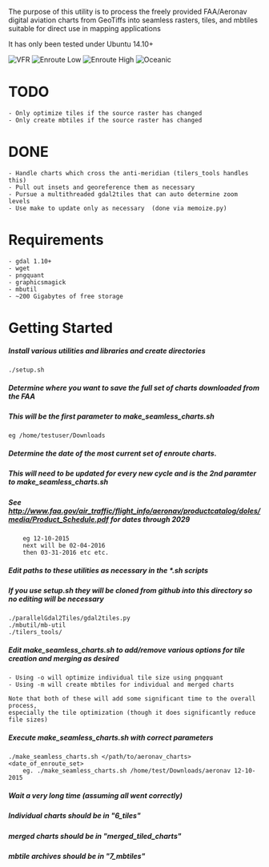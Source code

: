 The purpose of this utility is to process the freely provided FAA/Aeronav
digital aviation charts from GeoTiffs into seamless rasters, tiles, and mbtiles suitable for
direct use in mapping applications

It has only been tested under Ubuntu 14.10+

![VFR](https://raw.github.com/jlmcgraw/aviationCharts/master/Screenshots/VFR.png)
![Enroute Low](https://raw.github.com/jlmcgraw/aviationCharts/master/Screenshots/IFR_Low.png)
![Enroute High](https://raw.github.com/jlmcgraw/aviationCharts/master/Screenshots/IFR_High.png)
![Oceanic](https://raw.github.com/jlmcgraw/aviationCharts/master/Screenshots/Oceanic.png)

# TODO
    - Only optimize tiles if the source raster has changed
    - Only create mbtiles if the source raster has changed
    
# DONE
    - Handle charts which cross the anti-meridian (tilers_tools handles this)
    - Pull out insets and georeference them as necessary
    - Pursue a multithreaded gdal2tiles that can auto determine zoom levels
    - Use make to update only as necessary  (done via memoize.py)
        
# Requirements
    - gdal 1.10+
    - wget
    - pngquant 
    - graphicsmagick 
    - mbutil 
    - ~200 Gigabytes of free storage
    
# Getting Started
##### Install various utilities and libraries and create directories
```
./setup.sh
```
##### Determine where you want to save the full set of charts downloaded from the FAA
##### This will be the first parameter to make_seamless_charts.sh
    eg /home/testuser/Downloads
    
##### Determine the date of the most current set of enroute charts.  
##### This will need to be updated for every new cycle and is the 2nd paramter to make_seamless_charts.sh
##### See http://www.faa.gov/air_traffic/flight_info/aeronav/productcatalog/doles/media/Product_Schedule.pdf for dates through 2029
```
    eg 12-10-2015
    next will be 02-04-2016
    then 03-31-2016 etc etc.
```
##### Edit paths to these utilities as necessary in the *.sh scripts
##### If you use setup.sh they will be cloned from github into this directory so no editing will be necessary
```
./parallelGdal2Tiles/gdal2tiles.py
./mbutil/mb-util
./tilers_tools/
```
##### Edit make_seamless_charts.sh to add/remove various options for tile creation and merging as desired
    - Using -o will optimize individual tile size using pngquant
    - Using -m will create mbtiles for individual and merged charts
    
    Note that both of these will add some significant time to the overall process,
    especially the tile optimization (though it does significantly reduce file sizes)

##### Execute make_seamless_charts.sh with correct parameters
```
./make_seamless_charts.sh </path/to/aeronav_charts> <date_of_enroute_set>
    eg. ./make_seamless_charts.sh /home/test/Downloads/aeronav 12-10-2015
```
##### Wait a very long time (assuming all went correctly)
##### Individual charts should be in "6_tiles"
##### merged charts should be in "merged_tiled_charts"
##### mbtile archives should be in "7_mbtiles"
